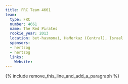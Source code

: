 ```yaml
---
title: FRC Team 4661
team:
  type: FRC
  number: 4661
  name: The Red Pirates
  rookie_year: 2013
  location: bet-hasmonai, HaMerkaz (Central), Israel
  sponsors:
  - hertzog
  - hertzog
  links:
    Website:
---
```


{% include remove_this_line_and_add_a_paragraph %}